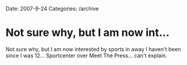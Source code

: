 Date: 2007-9-24
Categories: /archive

# Not sure why, but I am now int…

Not sure why, but I am now interested by sports in away I haven't been since I was 12... Sportcenter over Meet The Press... can't explain.
